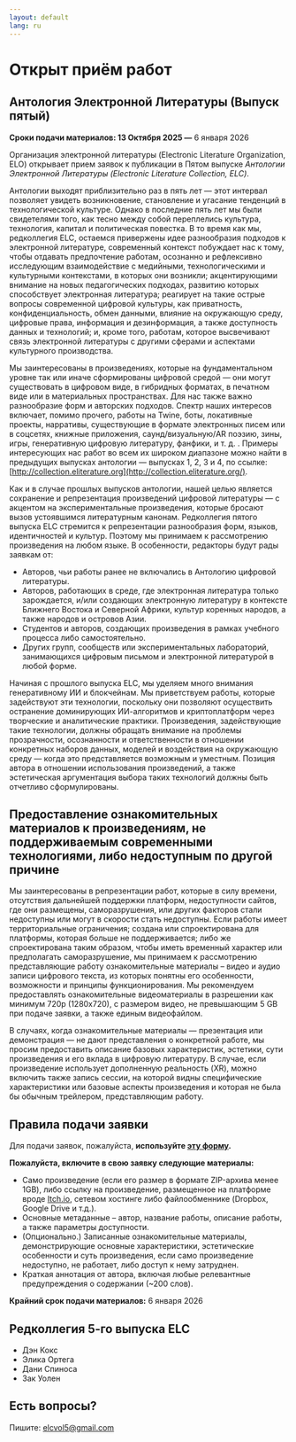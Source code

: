 ```yaml
---
layout: default
lang: ru
---
```


# Открыт приём работ

## Антология Электронной Литературы (Выпуск пятый)  

**Сроки подачи материалов: 13 Октября 2025 —** 6 января 2026

Организация электронной литературы (Electronic Literature Organization, ELO) открывает прием заявок к публикации в Пятом выпуске *Антологии Электронной Литературы (Electronic Literature Collection, ELC)*.

Антологии выходят приблизительно раз в пять лет — этот интервал позволяет увидеть возникновение, становление и угасание тенденций в технологической культуре. Однако в последние пять лет мы были свидетелями того, как тесно между собой переплелись культура, технология, капитал и политическая повестка. В то время как мы, редколлегия ELC, остаемся привержены идее разнообразия подходов к электронной литературе, современный контекст побуждает нас к тому, чтобы отдавать предпочтение работам, осознанно и рефлексивно исследующим взаимодействие с медийными, технологическими и культурными контекстами, в которых они возникли; акцентирующими внимание на новых педагогических подходах, развитию которых способствует электронная литература; реагирует на такие острые вопросы современной цифровой культуры, как приватность, конфиденциальность, обмен данными, влияние на окружающую среду, цифровые права, информация и дезинформация, а также доступность данных и технологий; и, кроме того, работам, которое высвечивают связь электронной литературы с другими сферами и аспектами культурного производства.

Мы заинтересованы в произведениях, которые на фундаментальном уровне так или иначе сформированы цифровой средой — они могут существовать в цифровом виде, в гибридных форматах, в печатном виде или в материальных пространствах. Для нас также важно разнообразие форм и авторских подходов. Спектр наших интересов включает, помимо прочего, работы на Twine, боты, локативные проекты, нарративы, существующие в формате электронных писем или в соцсетях, книжные приложения, саунд/визуальную/AR поэзию, зины, игры, генеративную цифровую литературу, фанфики, и т. д. . Примеры интересующих нас работ во всем их широком диапазоне можно найти в предыдущих выпусках антологии — выпусках 1, 2, 3 и 4, по ссылке: [http://collection.eliterature.org](http://collection.eliterature.org/).

Как и в случае прошлых выпусков антологии, нашей целью является сохранение и репрезентация произведений цифровой литературы — с акцентом на экспериментальные произведения, которые бросают вызов устоявшимся литературным канонам. Редколлегия пятого выпуска ELC стремится к репрезентации разнообразия форм, языков, идентичностей и культур. Поэтому мы принимаем к рассмотрению произведения на любом языке. В особенности, редакторы будут рады заявкам от:

* Авторов, чьи работы ранее не включались в Антологию цифровой литературы.
* Авторов, работающих в среде, где электронная литература только зарождается, и/или  создающих электронную литературу в контексте Ближнего Востока и Северной  Африки, культур коренных народов, а также народов и островов Азии.  
* Студентов и авторов, создающих произведения в рамках учебного процесса либо самостоятельно.
* Других групп, сообществ или экспериментальных лабораторий, занимающихся цифровым  письмом и электронной литературой в любой форме.

Начиная с прошлого выпуска ELC, мы уделяем много внимания генеративному ИИ и блокчейнам. Мы приветствуем работы, которые задействуют эти технологии, поскольку они позволяют осуществить остранение доминирующих ИИ-алгоритмов и криптоплатформ через творческие и аналитические практики. Произведения, задействующие такие технологии, должны обращать внимание на проблемы прозрачности, осознанности и ответственности в отношении конкретных наборов данных, моделей и воздействия на окружающую среду — когда это представляется возможным и уместным. Позиция автора в отношении использования произведений, а также эстетическая аргументация выбора таких технологий должны быть отчетливо сформулированы.

## Предоставление ознакомительных материалов к произведениям, не поддерживаемым современными технологиями, либо недоступным по другой причине

Мы заинтересованы в репрезентации работ, которые в силу времени, отсутствия дальнейшей поддержки платформ, недоступности сайтов, где они размещены, саморазрушения, или других факторов стали недоступны или могут в скорости стать недоступны. Если работы имеет территориальные ограничения; создана или спроектирована для платформы, которая больше не поддерживается; либо же спроектирована таким образом, чтобы иметь временный характер или предполагать саморазрушение, мы принимаем к рассмотрению представляющие работу ознакомительные материалы – видео и аудио записи цифрового текста, из которых понятны его особенности, возможности и принципы функционирования. Мы рекомендуем предоставлять ознакомительные видеоматериалы в разрешении как минимум 720p (1280x720), с размером видео, не превышающим 5 GB при подаче заявки, а также единым видеофайлом.

В случаях, когда ознакомительные материалы — презентация или демонстрация — не дают представления о конкретной работе, мы просим предоставить описание базовых характеристик, эстетики, сути произведения и его вклада в цифровую литературу. В случае, если произведение использует дополненную реальность (XR), можно включить также запись сессии, на которой видны специфические характеристики или базовые аспекты произведения и которая не была бы обычным трейлером, представляющим работу.

## Правила подачи заявки

Для подачи заявок, пожалуйста, **используйте [эту форму](https://forms.gle/Ftir1rj4NBoBBNJJA).**

**Пожалуйста, включите в свою заявку следующие материалы:**

* Само  произведение (если его размер в формате ZIP-архива  менее 1GB),  либо ссылку на произведение, размещенное  на платформе вроде [Itch.io](http://itch.io/),  сетевом хостинге либо файлообменнике  (Dropbox, Google Drive и т.д.).  
* Основные метаданные – автор, название работы, описание работы, а  также параметры доступности.
* (Опционально.) Записанные ознакомительные материалы, демонстрирующие основные характеристики,  эстетические особенности и суть  произведения, если само произведение  недоступно, не работает, либо доступ к  нему затруднен.
* Краткая аннотация от автора, включая любые релевантные предупреждения о содержании (\~200 слов).

**Крайний срок подачи материалов:** 6 января 2026

## Редколлегия 5-го выпуска ELC

* Дэн Кокс
* Элика Ортега
* Дани Спиноса
* Зак Уолен  

## Есть вопросы?

Пишите: [elcvol5@gmail.com](mailto:elcvol5@gmail.com)
